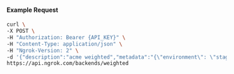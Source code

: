 <!-- Code generated for API Clients. DO NOT EDIT. -->

#### Example Request

```bash
curl \
-X POST \
-H "Authorization: Bearer {API_KEY}" \
-H "Content-Type: application/json" \
-H "Ngrok-Version: 2" \
-d '{"description":"acme weighted","metadata":"{\"environment\": \"staging\"}","backends":{"bkdhr_2XGwDd1OciFzzbb1C1xOUl5Cazz":0,"bkdhr_2XGwDgDUVhFMEHgnkFLwLCboXEy":1}}' \
https://api.ngrok.com/backends/weighted
```
